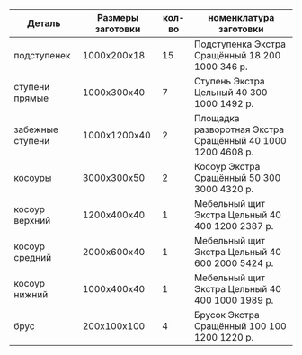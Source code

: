 | Деталь            | Размеры заготовки | кол-во    |  номенклатура заготовки
|-------------------|-------------------|-----------|----
| подступенек 		| 1000x200x18		| 15        | Подступенка				Экстра	Сращённый	18	200		1000	346 р.
| ступени прямые 	| 1000x300x40		| 7	        | Ступень					Экстра	Цельный		40	300		1000	1492 р.	
| забежные ступени	| 1000x1200x40	    | 2	        | Площадка разворотная	Экстра	Сращённый	40	1000	1200	4608 р.
| косоуры 			| 3000x300x50		| 2	        | Косоур					Экстра	Сращённый	50	300		3000	4320 р.
| косоур верхний    | 1200x400x40		| 1 	    | Мебельный щит			Экстра	Цельный		40	400		1200	2387 р.
| косоур средний    | 2000x600x40		| 1 	    | Мебельный щит			Экстра	Цельный		40	600		2000	5424 р.
| косоур нижний     | 1000x400x40		| 1 	    | Мебельный щит			Экстра	Цельный		40	400		1000	1989 р.
| брус 				| 200x100x100	    | 4	        | Брусок					Экстра	Сращённый	100	100		1200	1220 р.